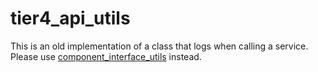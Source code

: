 # tier4_api_utils

This is an old implementation of a class that logs when calling a service.
Please use [component_interface_utils](../autoware_component_interface_utils/README.md) instead.
